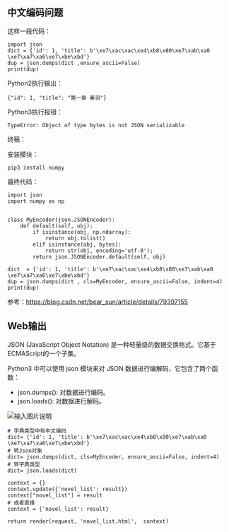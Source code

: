 ## 中文编码问题

这样一段代码：

```
import json
dict = {'id': 1, 'title': b'\xe7\xac\xac\xe4\xb8\x80\xe7\xab\xa0 \xe7\xa7\xa6\xe7\xbe\xbd'}
dup = json.dumps(dict ,ensure_ascii=False)
print(dup)
```

Python2执行输出：

```
{"id": 1, "title": "第一章 秦羽"}
```
Python3执行报错：

```
TypeError: Object of type bytes is not JSON serializable
```

终稿：

安装模块：

```
pip3 install numpy
```
最终代码：

```
import json
import numpy as np


class MyEncoder(json.JSONEncoder):
    def default(self, obj):
        if isinstance(obj, np.ndarray):
            return obj.tolist()
        elif isinstance(obj, bytes):
            return str(obj, encoding='utf-8');
        return json.JSONEncoder.default(self, obj)

dict  = {'id': 1, 'title': b'\xe7\xac\xac\xe4\xb8\x80\xe7\xab\xa0 \xe7\xa7\xa6\xe7\xbe\xbd'}
dup = json.dumps(dict , cls=MyEncoder, ensure_ascii=False, indent=4)
print(dup)
```

参考：https://blog.csdn.net/bear_sun/article/details/79397155

## Web输出

JSON (JavaScript Object Notation) 是一种轻量级的数据交换格式。它基于ECMAScript的一个子集。

Python3 中可以使用 json 模块来对 JSON 数据进行编解码，它包含了两个函数：

- json.dumps(): 对数据进行编码。
- json.loads(): 对数据进行解码。

![输入图片说明](https://images.gitee.com/uploads/images/2018/1114/132343_e5cd8155_87650.png "python-json.png")

```
# 字典类型中有中文编码
dict= {'id': 1, 'title': b'\xe7\xac\xac\xe4\xb8\x80\xe7\xab\xa0 \xe7\xa7\xa6\xe7\xbe\xbd'}
# 转Json对象
dict= json.dumps(dict, cls=MyEncoder, ensure_ascii=False, indent=4)
# 转字典类型
dict= json.loads(dict)

context = {}
context.update({'novel_list': result})
context["novel_list"] = result
# 或者直接
context = {'novel_list': result}

return render(request, 'novel_list.html',  context)
```

     
